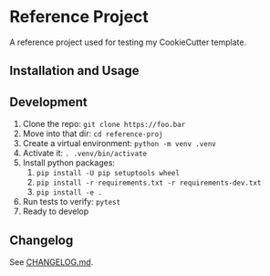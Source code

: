 # Reference Project

A reference project used for testing my CookieCutter template.


## Installation and Usage


## Development

1.  Clone the repo: `git clone https://foo.bar`
2.  Move into that dir: `cd reference-proj`
3.  Create a virtual environment: `python -m venv .venv`
4.  Activate it: `. .venv/bin/activate`
5.  Install python packages:
    1.  `pip install -U pip setuptools wheel`
    2.  `pip install -r requirements.txt -r requirements-dev.txt`
    3.  `pip install -e .`
6.  Run tests to verify: `pytest`
7.  Ready to develop


## Changelog

See [CHANGELOG.md](.\CHANGELOG.md).
